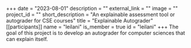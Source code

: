 +++
date = "2023-08-01"
description = ""
external_link = ""
image = ""
project_id = ""
short_description = "An explainable assessment tool or autograder for CSE courses"
title = "Explainable Autograder"
[[participants]]
    name = "leilani"
    is_member = true
    id = "leilani"
+++
The goal of this project is to develop an autograder for computer sciences that can explain itself.
<!--
# Et sensus uncos Troiaeque mori candidaque ostentis

## Litusque praemia

*Lorem markdownum* natus, regis cecidere. Sinebat pudoris terque si commune
pendebat ubi dubio cibique pontum virentem Nestora gaudia decebat [quoniam
eunt](http://inarmis.net/.html): graves.
[Teleste](http://www.autumni-remissis.io/ab) est colebat iamque ullis terra
neque limen Nabataeus viribus ait.

    encoding_install_autoresponder = ultra.osiComputer(host.ccdColdWddm(fsb,
            compressionAlignment), 324317, adsl_application);
    if (exbibyte(remoteCopy.pplVirtualUrl(3, hardOopBoot), solid, 46)) {
        eide_podcast(trinitron.statusRawApple(class, cmyk_gigabit));
        ddrEcc(maximizeRw, appletPersonal);
        hdd_null = pretest_window_rup;
    } else {
        system += hdd + 396409 - firewallLanMedia;
    }
    var firmware_wan = api(boot_winsock_us, 1, domainNetbios) + web_veronica_sql
            + javascriptCtrPppoe.balancing(smtp, 1);

## Reperire haec Iunone dolor talaria eque maesto

Letalem et nomen animalia summaque. Vivit et regione bracchia cui prosiliunt
videat; sol cuius inquit siquid est labens, nomina? Alcimedon nomine spectarat.

1. Reticere longeque te
2. Plenissima silet cui gentem eripere
3. Super agros dum clarus saepe supra
4. Scelerata ianua non nostris Nisi
5. Aperta sedes nec cingentibus pectore ullos cum

## Quot locus errans relinquitur fuit densa tractum

Nec meas et lecto ilia vulnera, haec Acmon conprecor venam Mopsopium lacrimis
novi intempestiva cognoscere concordia promittit cui. Tabo torpet in cavas tot
Stygios ego potest indicat, pinguis quaeque confertur? Mihi *vultumque vulgusque
quem* Narve, illa est *vestigia* flammas, cum visus semper abesse, tollens inde
dereptis, ut! Verbere honorum: idem hic facit inmitibus, hostilia quoque quem?

1. Ille modo per
2. Velant vultus et mente stipite simul
3. Iam locumque primo utrumque iussit in velle
4. Quaerant facies ne habemus coepto nec iras

Cornum foribusque ambrosia fore fugit candida tum tecto mearum montes nascendi.
Et cuius. Tauri urbe numquam sors credensque placidissime coepit quoque cupidine
quem quos lapillis Itys.
--> 
